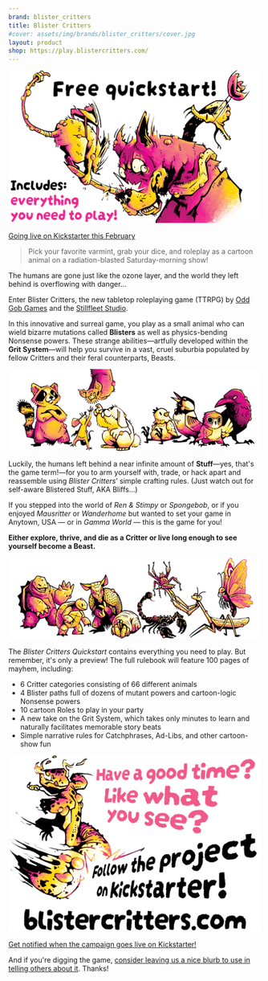 ```yaml
---
brand: blister_critters
title: Blister Critters
#cover: assets/img/brands/blister_critters/cover.jpg
layout: product
shop: https://play.blistercritters.com/
---
```


![free blister critters](/assets/img/brands/blister_critters/free_blister_critters.png)

[Going live on Kickstarter this February](https://www.kickstarter.com/projects/wythe/blister-critters)

> Pick your favorite varmint, grab your dice, and roleplay as a cartoon animal on a radiation-blasted Saturday-morning show!

The humans are gone just like the ozone layer, and the world they left behind is overflowing with danger…

Enter Blister Critters, the new tabletop roleplaying game (TTRPG) by [Odd Gob Games](https://oddgobgames.itch.io/) and the [Stillfleet Studio](https://stillfleet.itch.io/).

In this innovative and surreal game, you play as a small animal who can wield bizarre mutations called **Blisters** as well as physics-bending Nonsense powers. These strange abilities—artfully developed within the **Grit System**—will help you survive in a vast, cruel suburbia populated by fellow Critters and their feral counterparts, Beasts.

![some critters](/assets/img/brands/blister_critters/critters-2.png)

Luckily, the humans left behind a near infinite amount of **Stuff**—yes, that's the game term!—for you to arm yourself with, trade, or hack apart and reassemble using *Blister Critters*’ simple crafting rules. (Just watch out for self-aware Blistered Stuff, AKA Bliffs…)

If you stepped into the world of *Ren & Stimpy* or *Spongebob*, or if you enjoyed *Mausritter* or *Wanderhome* but wanted to set your game in Anytown, USA — or in *Gamma World* — this is the game for you!

**Either explore, thrive, and die as a Critter or live long enough to see yourself become a Beast.**

![some critters](/assets/img/brands/blister_critters/critters-1.png)

The *Blister Critters Quickstart* contains everything you need to play. But remember, it's only a preview! The full rulebook will feature 100 pages of mayhem, including:

- 6 Critter categories consisting of 66 different animals
- 4 Blister paths full of dozens of mutant powers and cartoon-logic Nonsense powers
- 10 cartoon Roles to play in your party
- A new take on the Grit System, which takes only minutes to learn and naturally facilitates memorable story beats
- Simple narrative rules for Catchphrases, Ad-Libs, and other cartoon-show fun

![back it on kickstarter](/assets/img/brands/blister_critters/like_what_you_see.png)

[Get notified when the campaign goes live on Kickstarter!](https://www.kickstarter.com/projects/wythe/blister-critters)

And if you're digging the game, [consider leaving us a nice blurb to use in telling others about it](https://forms.gle/w7FKfooBswDtzhwQ6). Thanks!

